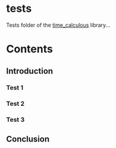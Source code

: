 # tests

Tests folder of the [time_calculous](https://github.com/Vicken-Ghoubiguian/time_calculous) library...

# Contents

## Introduction

### Test 1

### Test 2

### Test 3

## Conclusion
